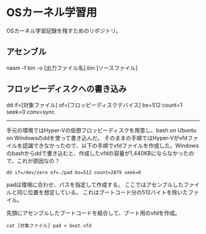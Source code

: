 # OSカーネル学習用

OSカーネル学習記録を残すためのリポジトリ。

## アセンブル
nasm -f bin -o [出力ファイル名].bin [ソースファイル]

## フロッピーディスクへの書き込み
dd if=[対象ファイル] of=[フロッピーディスクデバイス] bs=512 count=1 seek=0 conv=sync


***
手元の環境ではHyper-Vの仮想フロッピーディスクを用意し、bash on Ubuntu on Windowsのddを使って書き込んだ。
そのままの手順ではHyper-Vがvfdファイルを認識できなかったので、以下の手順でvfdファイルを作成した。Windowsのbashからddで書き込むと、作成したvfdの容量が1,440KBにならなかったので、これが原因なの？

`dd if=/dev/zero of=./pad bs=512 count=2879 seek=0`

padは環境に合わせ、パスを指定して作成する。
ここではアセンブルしたファイルと同じ位置を想定している。
これはブートコード分の512バイトを除いたファイル。

先頭にアセンブルしたブートコードを結合して、ブート用のvfdを作成。

`cat [対象ファイル] pad > boot.vfd`
